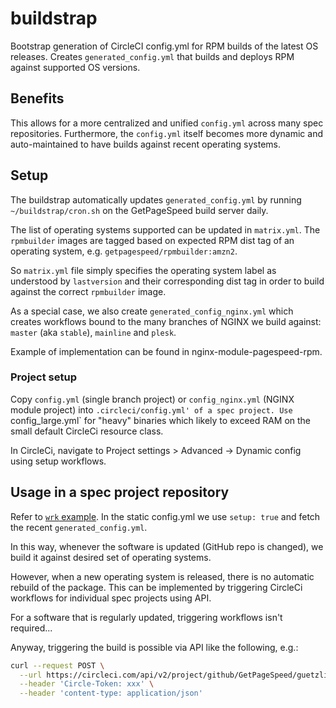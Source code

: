 # buildstrap

Bootstrap generation of CircleCI config.yml for RPM builds of the latest OS releases.
Creates `generated_config.yml` that builds and deploys RPM against supported OS versions.

## Benefits

This allows for a more centralized and unified `config.yml` across many spec repositories.
Furthermore, the `config.yml` itself becomes more dynamic and auto-maintained to have builds
against recent operating systems.

## Setup

The buildstrap automatically updates `generated_config.yml` by running `~/buildstrap/cron.sh` on
the GetPageSpeed build server daily.

The list of operating systems supported can be updated in `matrix.yml`.
The `rpmbuilder` images are tagged based on expected RPM dist tag of an operating system, e.g.
`getpagespeed/rpmbuilder:amzn2`.

So `matrix.yml` file simply specifies the operating system label as understood by `lastversion` and
their corresponding dist tag in order to build against the correct `rpmbuilder` image.

As a special case, we also create `generated_config_nginx.yml` which creates workflows bound to
the many branches of NGINX we build against: `master` (aka `stable`), `mainline` and `plesk`.

Example of implementation can be found in nginx-module-pagespeed-rpm.

### Project setup

Copy `config.yml` (single branch project) or `config_nginx.yml` (NGINX module project) into
`.circleci/config.yml' of a spec project. Use `config_large.yml` for "heavy" binaries which
likely to exceed RAM on the small default CircleCi resource class.

In CircleCi, navigate to Project settings > Advanced -> Dynamic config using setup workflows.

## Usage in a spec project repository

Refer to [`wrk` example](https://github.com/GetPageSpeed/wrk-rpm/blob/master/.circleci/config.yml).
In the static config.yml we use `setup: true` and fetch the recent `generated_config.yml`.

In this way, whenever the software is updated (GitHub repo is changed), we build it against desired
set of operating systems.

However, when a new operating system is released, there is no automatic rebuild of the package.
This can be implemented by triggering CircleCi workflows for individual spec projects using API.

For a software that is regularly updated, triggering workflows isn't required...

Anyway, triggering the build is possible via API like the following, e.g.:

```bash
curl --request POST \
  --url https://circleci.com/api/v2/project/github/GetPageSpeed/guetzli-rpm/pipeline \
  --header 'Circle-Token: xxx' \
  --header 'content-type: application/json' 
```